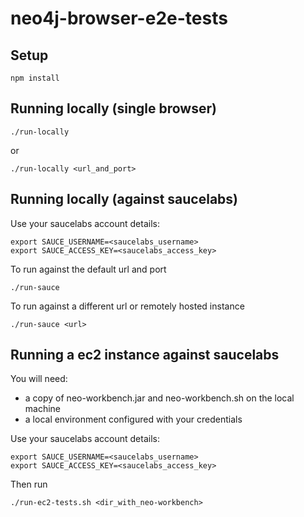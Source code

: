 # neo4j-browser-e2e-tests

## Setup

```
npm install
```

## Running locally (single browser)

```
./run-locally
```
or

```
./run-locally <url_and_port>
```

## Running locally (against saucelabs)

Use your saucelabs account details:

```
export SAUCE_USERNAME=<saucelabs_username>
export SAUCE_ACCESS_KEY=<saucelabs_access_key>
```

To run against the default url and port
```
./run-sauce
```

To run against a different url or remotely hosted instance
```
./run-sauce <url>
```

## Running a ec2 instance against saucelabs

You will need:
- a copy of neo-workbench.jar and neo-workbench.sh on the local machine
- a local environment configured with your credentials

Use your saucelabs account details:

```
export SAUCE_USERNAME=<saucelabs_username>
export SAUCE_ACCESS_KEY=<saucelabs_access_key>
```

Then run
```
./run-ec2-tests.sh <dir_with_neo-workbench>
```